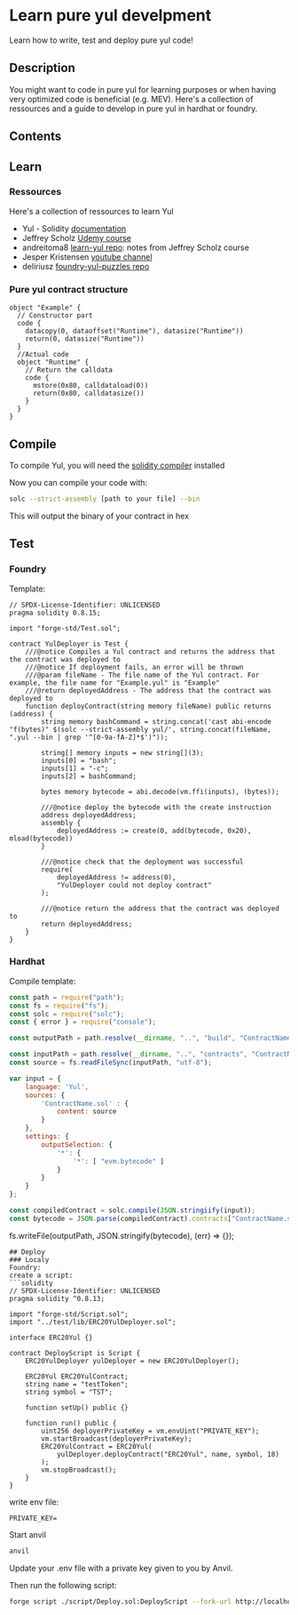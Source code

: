 # Learn pure yul develpment
Learn how to write, test and deploy pure yul code!

## Description

You might want to code in pure yul for learning purposes or when having very optimized code is beneficial (e.g. MEV).
Here's a collection of ressources and a guide to develop in pure yul in hardhat or foundry.
## Contents

## Learn
### Ressources
Here's a collection of ressources to learn Yul
- Yul - Solidity [documentation](https://docs.soliditylang.org/en/v0.8.21/yul.html)
- Jeffrey Scholz [Udemy course](https://www.udemy.com/course/advanced-solidity-yul-and-assembly/)
- andreitoma8 [learn-yul repo](https://github.com/andreitoma8/learn-yul): notes from Jeffrey Scholz course
- Jesper Kristensen [youtube channel](https://www.youtube.com/watch?v=bdVb_wAdMfg)
- deliriusz [foundry-yul-puzzles repo](https://github.com/deliriusz/foundry-yul-puzzles)
### Pure yul contract structure
```yul
object "Example" {
  // Constructor part
  code {
    datacopy(0, dataoffset("Runtime"), datasize("Runtime"))
    return(0, datasize("Runtime"))
  }
  //Actual code
  object "Runtime" {
    // Return the calldata
    code {
      mstore(0x80, calldataload(0))
      return(0x80, calldatasize())
    }
  }
}
```

## Compile
To compile Yul, you will need the [solidity compiler](https://docs.soliditylang.org/en/latest/installing-solidity.html) installed

Now you can compile your code with:
```bash
solc --strict-assembly [path to your file] --bin
```
This will output the binary of your contract in hex

## Test
### Foundry
Template: 
```solidity
// SPDX-License-Identifier: UNLICENSED
pragma solidity 0.8.15;

import "forge-std/Test.sol";

contract YulDeployer is Test {
    ///@notice Compiles a Yul contract and returns the address that the contract was deployed to
    ///@notice If deployment fails, an error will be thrown
    ///@param fileName - The file name of the Yul contract. For example, the file name for "Example.yul" is "Example"
    ///@return deployedAddress - The address that the contract was deployed to
    function deployContract(string memory fileName) public returns (address) {
        string memory bashCommand = string.concat('cast abi-encode "f(bytes)" $(solc --strict-assembly yul/', string.concat(fileName, ".yul --bin | grep '^[0-9a-fA-Z]*$')"));

        string[] memory inputs = new string[](3);
        inputs[0] = "bash";
        inputs[1] = "-c";
        inputs[2] = bashCommand;

        bytes memory bytecode = abi.decode(vm.ffi(inputs), (bytes));

        ///@notice deploy the bytecode with the create instruction
        address deployedAddress;
        assembly {
            deployedAddress := create(0, add(bytecode, 0x20), mload(bytecode))
        }

        ///@notice check that the deployment was successful
        require(
            deployedAddress != address(0),
            "YulDeployer could not deploy contract"
        );

        ///@notice return the address that the contract was deployed to
        return deployedAddress;
    }
}
```
### Hardhat
Compile template:
```javascript
const path = require("path");
const fs = require("fs");
const solc = require("solc");
const { error } = require("console");

const outputPath = path.resolve(__dirname, "..", "build", "ContractName.bytecode.json");

const inputPath = path.resolve(__dirname, "..", "contracts", "ContractName.sol");
const source = fs.readFileSync(inputPath, "utf-8");

var input = {
    language: 'Yul',
    sources: {
        'ContractName.sol' : {
            content: source
        }
    },
    settings: {
        outputSelection: {
            '*': {
                '*': [ "evm.bytecode" ]
            }
        }
    }
};

const compiledContract = solc.compile(JSON.stringiify(input));
const bytecode = JSON.parse(compiledContract).contracts["ContractName.sol"].PureYul.evm.bytecode.object;
```


fs.writeFile(outputPath, JSON.stringify(bytecode), (err) => {});
```
## Deploy
### Localy
Foundry:
create a script:
```solidity
// SPDX-License-Identifier: UNLICENSED
pragma solidity ^0.8.13;

import "forge-std/Script.sol";
import "../test/lib/ERC20YulDeployer.sol";

interface ERC20Yul {}

contract DeployScript is Script {
    ERC20YulDeployer yulDeployer = new ERC20YulDeployer();

    ERC20Yul ERC20YulContract;
    string name = "testToken";
    string symbol = "TST";

    function setUp() public {}

    function run() public {
        uint256 deployerPrivateKey = vm.envUint("PRIVATE_KEY");
        vm.startBroadcast(deployerPrivateKey);
        ERC20YulContract = ERC20Yul(
            yulDeployer.deployContract("ERC20Yul", name, symbol, 18)
        );
        vm.stopBroadcast();
    }
}
```
write env file:
```.env
PRIVATE_KEY=
```
Start anvil
```bash
anvil
```
Update your .env file with a private key given to you by Anvil.

Then run the following script:
```bash
forge script ./script/Deploy.sol:DeployScript --fork-url http://localhost:8545 --broadcast
```





